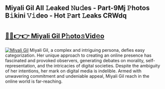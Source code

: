 ## Miyali Gil All 𝙻eaked 𝙽u𝚍es - Part-9Mj 𝙿hotos B𝚒kini 𝚅𝚒deo - Hot 𝙿art 𝙻eaks CRWdq

# <h2><a href="http://ld1g6j.urlbe.top/?page=Miyali+Gil">🔗🔗👉👉 Miyali Gil P𝚑oto𝚜Vid𝚎o</a></h2>

[![Miyali Gil](https://i.imgur.com/eBuTRDB.gif)](http://ld1g6j.urlbe.top/?page=Miyali+Gil)
Miyali Gil, a complex and intriguing persona, defies easy categorization. Her unique approach to creating an online presence has fascinated and provoked observers, generating debates on morality, self-representation, and the intricacies of digital societies. Despite the ambiguity of her intentions, her mark on digital media is indelible. Armed with unwavering commitment and undeniable appeal, Miyali Gil reach in the online world is far-reaching.
